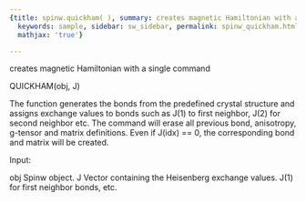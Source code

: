 ```yaml
---
{title: spinw.quickham( ), summary: creates magnetic Hamiltonian with a single command,
  keywords: sample, sidebar: sw_sidebar, permalink: spinw_quickham.html, folder: spinw,
  mathjax: 'true'}

---
```

creates magnetic Hamiltonian with a single command
 
QUICKHAM(obj, J)
 
The function generates the bonds from the predefined crystal structure
and assigns exchange values to bonds such as J(1) to first neighbor, J(2)
for second neighbor etc. The command will erase all previous bond,
anisotropy, g-tensor and matrix definitions. Even if J(idx) == 0, the
corresponding bond and matrix will be created.
 
Input:
 
obj       Spinw object.
J         Vector containing the Heisenberg exchange values. J(1) for
          first neighbor bonds, etc.
 

